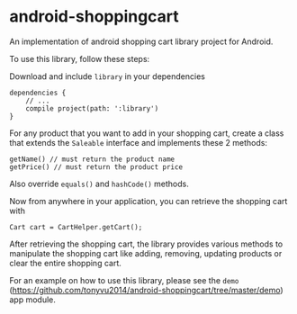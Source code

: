 # android-shoppingcart

An implementation of android shopping cart library project for Android.

To use this library, follow these steps:

Download and include `library` in your dependencies

    dependencies {
        // ...
        compile project(path: ':library')
    }

For any product that you want to add in your shopping cart, create a class that extends the
`Saleable` interface and implements these 2 methods:

    getName() // must return the product name
    getPrice() // must return the product price

Also override `equals()` and `hashCode()` methods.

Now from anywhere in your application, you can retrieve the shopping cart with

    Cart cart = CartHelper.getCart();

After retrieving the shopping cart, the library provides various methods to manipulate the shopping
cart like adding, removing, updating products or clear the entire shopping cart.

For an example on how to use this library, please see the `demo` (https://github.com/tonyvu2014/android-shoppingcart/tree/master/demo) app module.
